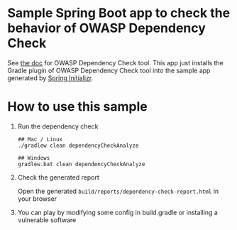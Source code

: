 # Sample Spring Boot app to check the behavior of OWASP Dependency Check

See [the doc](https://jeremylong.github.io/DependencyCheck/index.html) for OWASP Dependency Check tool.
This app just installs the Gradle plugin of OWASP Dependency Check tool into the sample app generated by [Spring Initializr](https://start.spring.io/).

# How to use this sample

1. Run the dependency check

    ```
    ## Mac / Linux
    ./gradlew clean dependencyCheckAnalyze
    
    ## Windows
    gradlew.bat clean dependencyCheckAnalyze
    ```

2. Check the generated report

   Open the generated `build/reports/dependency-check-report.html` in your browser

3. You can play by modifying some config in build.gradle or installing a vulnerable software